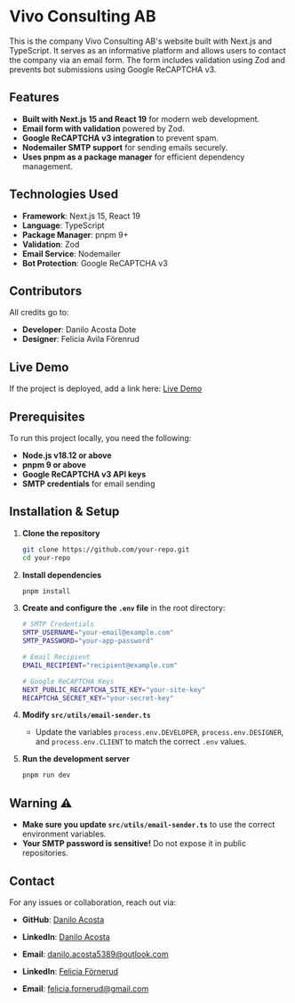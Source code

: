 # Vivo Consulting AB

This is the company Vivo Consulting AB's website built with Next.js and TypeScript. It serves as an informative platform and allows users to contact the company via an email form. The form includes validation using Zod and prevents bot submissions using Google ReCAPTCHA v3.

## Features

- **Built with Next.js 15 and React 19** for modern web development.
- **Email form with validation** powered by Zod.
- **Google ReCAPTCHA v3 integration** to prevent spam.
- **Nodemailer SMTP support** for sending emails securely.
- **Uses pnpm as a package manager** for efficient dependency management.

## Technologies Used

- **Framework**: Next.js 15, React 19
- **Language**: TypeScript
- **Package Manager**: pnpm 9+
- **Validation**: Zod
- **Email Service**: Nodemailer
- **Bot Protection**: Google ReCAPTCHA v3

## Contributors

All credits go to:

- **Developer**: Danilo Acosta Dote
- **Designer**: Felicia Avila Förenrud

## Live Demo

If the project is deployed, add a link here: [Live Demo](https://dev-vivoconsulting.ddns.net)

## Prerequisites

To run this project locally, you need the following:

- **Node.js v18.12 or above**
- **pnpm 9 or above**
- **Google ReCAPTCHA v3 API keys**
- **SMTP credentials** for email sending

## Installation & Setup

1. **Clone the repository**
   ```sh
   git clone https://github.com/your-repo.git
   cd your-repo
   ```
2. **Install dependencies**
   ```sh
   pnpm install
   ```
3. **Create and configure the `.env` file** in the root directory:

   ```sh
   # SMTP Credentials
   SMTP_USERNAME="your-email@example.com"
   SMTP_PASSWORD="your-app-password"

   # Email Recipient
   EMAIL_RECIPIENT="recipient@example.com"

   # Google ReCAPTCHA Keys
   NEXT_PUBLIC_RECAPTCHA_SITE_KEY="your-site-key"
   RECAPTCHA_SECRET_KEY="your-secret-key"
   ```

4. **Modify `src/utils/email-sender.ts`**

   - Update the variables `process.env.DEVELOPER`, `process.env.DESIGNER`, and `process.env.CLIENT` to match the correct `.env` values.

5. **Run the development server**
   ```sh
   pnpm run dev
   ```

## Warning ⚠️

- **Make sure you update `src/utils/email-sender.ts`** to use the correct environment variables.
- **Your SMTP password is sensitive!** Do not expose it in public repositories.

## Contact

For any issues or collaboration, reach out via:

- **GitHub**: [Danilo Acosta](https://github.com/Danilo-Acosta5389)

- **LinkedIn**: [Danilo Acosta](https://www.linkedin.com/in/danilo-acosta-dote/)
- **Email**: danilo.acosta5389@outlook.com

- **LinkedIn**: [Felicia Förnerud](https://www.linkedin.com/in/felicia-f%C3%B6rnerud/)
- **Email**: felicia.fornerud@gmail.com
